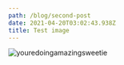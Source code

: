 ```yaml
---
path: /blog/second-post
date: 2021-04-20T03:02:43.938Z
title: Test image
---
```

![youredoingamazingsweetie](assets/d9xkohkxsagkz1a.jpg "spiderman")